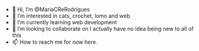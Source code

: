 - 👋 Hi, I’m @MariaCReRodrigues
- 👀 I’m interested in cats, crochet, lomo and web
- 🌱 I’m currently learning web development
- 💞️ I’m looking to collaborate on I actually have no idea being new to all of this
- 📫 How to reach me for now here.

<!---
MariaCReRodrigues/MariaCReRodrigues is a ✨ special ✨ repository because its `README.md` (this file) appears on your GitHub profile.
You can click the Preview link to take a look at your changes.
--->
